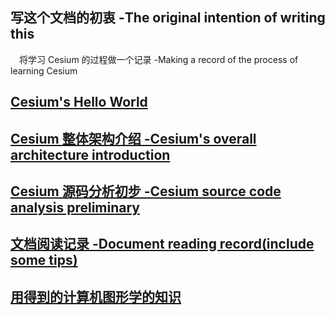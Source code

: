 
## 写这个文档的初衷 -The original intention of writing this
&emsp;将学习 Cesium 的过程做一个记录  -Making a record of the process of learning Cesium
## [Cesium's Hello World](cesium_summary/Cesium_start.md)

## [Cesium 整体架构介绍 -Cesium's overall architecture introduction](cesium_summary/Cesium_architecture.md)

## [Cesium 源码分析初步 -Cesium source code analysis preliminary](cesium_miniature/index.md)
<!-- ## [Cesium 源码分析初步](Cesiumm_sourceCode_analyse.md) -->

## [文档阅读记录 -Document reading record(include some tips)](cesium_tutorial/READEME.md)

<!-- ## [Cesium 练习 / exercise ](cesium_exercise/README.md) -->
## [用得到的计算机图形学的知识](./CG/CG_baisc.md)